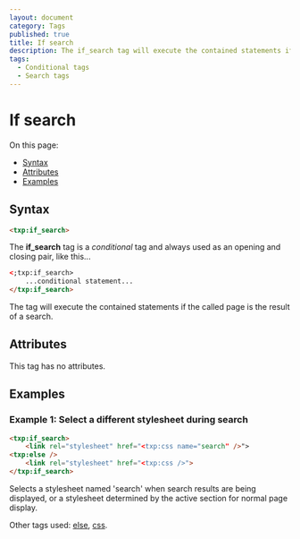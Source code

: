 ```yaml
---
layout: document
category: Tags
published: true
title: If search
description: The if_search tag will execute the contained statements if the called page is the result of a search.
tags:
  - Conditional tags
  - Search tags
---
```


# If search

On this page:

* [Syntax](#syntax)
* [Attributes](#attributes)
* [Examples](#examples)

## Syntax

~~~ html
<txp:if_search>
~~~

The **if_search** tag is a *conditional* tag and always used as an opening and closing pair, like this...

~~~ html
<;txp:if_search>
    ...conditional statement...
</txp:if_search>
~~~

The tag will execute the contained statements if the called page is the result of a search.

## Attributes

This tag has no attributes.

## Examples

### Example 1: Select a different stylesheet during search

~~~ html
<txp:if_search>
    <link rel="stylesheet" href="<txp:css name="search" />">
<txp:else />
    <link rel="stylesheet" href="<txp:css />">
</txp:if_search>
~~~

Selects a stylesheet named 'search' when search results are being displayed, or a stylesheet determined by the active section for normal page display.

Other tags used: [else](else), [css](css).

